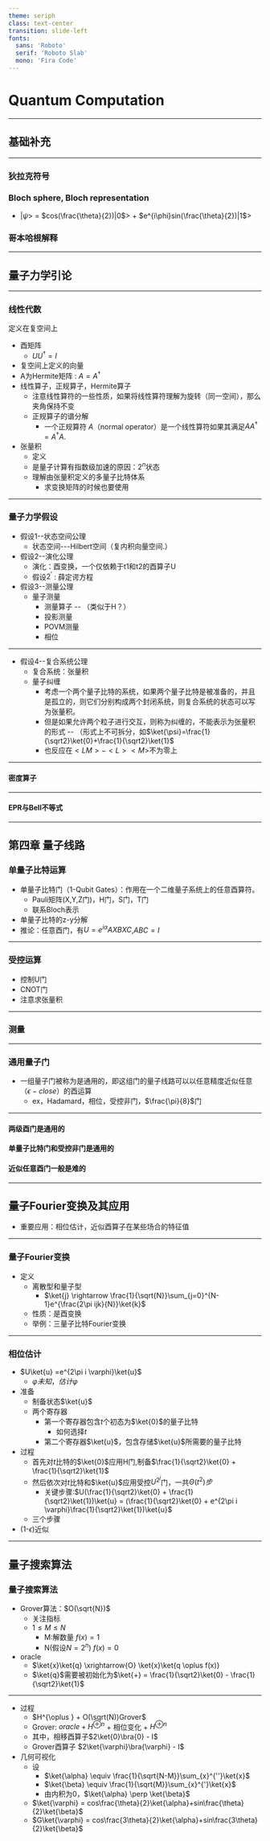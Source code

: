 ```yaml
---
theme: seriph
class: text-center
transition: slide-left
fonts:
  sans: 'Roboto'
  serif: 'Roboto Slab'
  mono: 'Fira Code'
---
```


# Quantum Computation

---

## 基础补充

---

<v-click>

### 狄拉克符号

</v-click>

<v-click depth="2">

### Bloch sphere, Bloch representation

+ |$\psi$> = $cos(\frac{\theta}{2})|0$> + $e^{i\phi}sin(\frac{\theta}{2})|1$>  

### 哥本哈根解释
  
</v-click>

---

## 量子力学引论

---

### 线性代数

定义在复空间上

+ 酉矩阵
  + $UU^{\dagger}=I$
+ 复空间上定义的向量
+ A为Hermite矩阵 : $A=A^{\dagger}$
+ 线性算子，正规算子，Hermite算子
  + 注意线性算符的一些性质，如果将线性算符理解为旋转（同一空间），那么夹角保持不变
  + 正规算子的谱分解
    + 一个正规算符 $A$（normal operator）是一个线性算符如果其满足$AA^{\dagger}=A^{\dagger}A$.
+ 张量积
  + 定义
  + 是量子计算有指数级加速的原因：$2^n$状态
  + 理解由张量积定义的多量子比特体系
    + 求变换矩阵的时候也要使用

---

### 量子力学假设

+ 假设1--状态空间公理
  + 状态空间---Hilbert空间（复内积向量空间.）
+ 假设2--演化公理
  + 演化：酉变换，一个仅依赖于t1和t2的酉算子U
  + 假设$2^{'}$ : 薛定谔方程
+ 假设3--测量公理
  + 量子测量
    + 测量算子 -- （类似于H？）
    + 投影测量
    + POVM测量
    + 相位

---

+ 假设4--复合系统公理
  + 复合系统：张量积
  + 量子纠缠
    + 考虑一个两个量子比特的系统，如果两个量子比特是被准备的，并且是孤立的，则它们分别构成两个封闭系统，则复合系统的状态可以写为张量积。
    + 但是如果允许两个粒子进行交互，则称为纠缠的，不能表示为张量积的形式 -- （形式上不可拆分，如$\ket{\psi}=\frac{1}{\sqrt2}\ket{0}+\frac{1}{\sqrt2}\ket{1}$
    + 也反应在$<LM>-<L><M>$不为零上

---

#### 密度算子

---

#### EPR与Bell不等式

---

## 第四章 量子线路

### 单量子比特运算

+ 单量子比特门（1-Qubit Gates）：作用在一个二维量子系统上的任意酉算符。
  + Pauli矩阵(X,Y,Z门)，H门，S门，T门
  + 联系Bloch表示
+ 单量子比特的z-y分解
+ 推论：任意酉门，有$U=e^{i\alpha}AXBXC$,$ABC=I$

---

### 受控运算

+ 控制U门
+ CNOT门
+ 注意求张量积

---

### 测量

---

### 通用量子门

+ 一组量子门被称为是通用的，即这组门的量子线路可以以任意精度近似任意（$\epsilon-close$）的酉运算
  + ex，Hadamard，相位，受控非门，$\frac{\pi}{8}$门

---

#### 两级酉门是通用的

#### 单量子比特门和受控非门是通用的

#### 近似任意酉门一般是难的

---

## 量子Fourier变换及其应用

+ 重要应用：相位估计，近似酉算子在某些场合的特征值

---

### 量子Fourier变换

+ 定义
  + 离散型和量子型
    + $\ket{j} \rightarrow \frac{1}{\sqrt{N}}\sum_{j=0}^{N-1}e^{\frac{2\pi ijk}{N}}\ket{k}$ 
  + 性质：是酉变换
  + 举例：三量子比特Fourier变换

---

### 相位估计

+ $U\ket{u} =e^{2\pi i \varphi}\ket{u}$
  + $\varphi 未知，估计\varphi$
+ 准备
  + 制备状态$\ket{u}$
  + 两个寄存器
    + 第一个寄存器包含$t$个初态为$\ket{0}$的量子比特
      + 如何选择$t$
    + 第二个寄存器$\ket{u}$，包含存储$\ket{u}$所需要的量子比特
+ 过程
  + 首先对$t$比特的$\ket{0}$应用H门,制备$\frac{1}{\sqrt2}\ket{0} + \frac{1}{\sqrt2}\ket{1}$
  + 然后依次对$t$比特和$\ket{u}$应用受控$U^{2^{j}}$门，一共$\Theta(t^2)步$
    + 关键步骤:$U(\frac{1}{\sqrt2}\ket{0} + \frac{1}{\sqrt2}\ket{1})\ket{u} = (\frac{1}{\sqrt2}\ket{0} + e^{2\pi i \varphi}\frac{1}{\sqrt2}\ket{1})\ket{u}$
  + 三个步骤
+ (1-$\epsilon$)近似

---

## 量子搜索算法

### 量子搜索算法

+ Grover算法：$O(\sqrt{N})$
  + 关注指标
  + $1 \le M \le N$
    + M:解数量 $f(x)=1$
    + N(假设$N=2^n$) $f(x)=0$
+ oracle
  + $\ket{x}\ket{q} \xrightarrow{O} \ket{x}\ket{q \oplus f(x)}
  + $\ket{q}$需要被初始化为$\ket{+} = \frac{1}{\sqrt2}\ket{0} - \frac{1}{\sqrt2}\ket{1}$

---

+ 过程
  + $H^{\oplus } + O(\sqrt(N))Grover$
  + Grover: $oracle + H^{\oplus n}$ + 相位变化 + $H^{\oplus n}$
  + 其中，相移酉算子$2\ket{0}\bra{0} - I$
  + Grover酉算子 $2\ket{\varphi}\bra{\varphi} - I$
+ 几何可视化
  + 设
    + $\ket{\alpha} \equiv \frac{1}{\sqrt{N-M}}\sum_{x}^{''}\ket{x}$
    + $\ket{\beta} \equiv \frac{1}{\sqrt{M}}\sum_{x}^{'}\ket{x}$
    + 由内积为0，$\ket{\alpha} \perp \ket{\beta}$
  + $\ket{\varphi} = cos\frac{\theta}{2}\ket{\alpha}+sin\frac{\theta}{2}\ket{\beta}$
  + $G\ket{\varphi} = cos\frac{3\theta}{2}\ket{\alpha}+sin\frac{3\theta}{2}\ket{\beta}$
